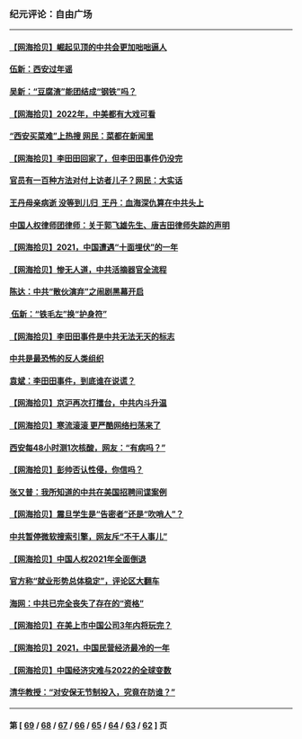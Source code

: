 ### 纪元评论：自由广场
---
#### [【网海拾贝】崛起见顶的中共会更加咄咄逼人](../../pages/nsc993/n13472584.md) 
#### [伍新：西安过年谣](../../pages/nsc993/n13470369.md) 
#### [吴新：“豆腐渣”能团结成“钢铁”吗？](../../pages/nsc993/n13470344.md) 
#### [【网海拾贝】2022年，中美都有大戏可看](../../pages/nsc993/n13468924.md) 
#### [“西安买菜难”上热搜 网民：菜都在新闻里](../../pages/nsc993/n13468637.md) 
#### [【网海拾贝】李田田回家了，但李田田事件仍没完](../../pages/nsc993/n13465887.md) 
#### [官员有一百种方法对付上访者儿子？网民：大实话](../../pages/nsc993/n13465561.md) 
#### [王丹母亲病逝  没等到儿归  王丹：血海深仇算在中共头上](../../pages/nsc993/n13463057.md) 
#### [中国人权律师团律师：关于郭飞雄先生、唐吉田律师失踪的声明](../../pages/nsc993/n13460929.md) 
#### [【网海拾贝】2021，中国遭遇“十面埋伏”的一年](../../pages/nsc993/n13462157.md) 
#### [【网海拾贝】惨无人道，中共活摘器官全流程](../../pages/nsc993/n13460362.md) 
#### [陈达：中共“散伙演弃”之闹剧黑幕开启](../../pages/nsc993/n13460411.md) 
#### [ 伍新：“铁毛左”换“护身符”](../../pages/nsc993/n13460399.md) 
#### [【网海拾贝】李田田事件是中共无法无天的标志](../../pages/nsc993/n13459302.md) 
#### [中共是最恐怖的反人类组织](../../pages/nsc993/n13458673.md) 
#### [袁斌：李田田事件，到底谁在说谎？](../../pages/nsc993/n13459294.md) 
#### [【网海拾贝】京沪再次打擂台，中共内斗升温](../../pages/nsc993/n13457732.md) 
#### [【网海拾贝】寒流滚滚 更严酷网络扫荡来了](../../pages/nsc993/n13455879.md) 
#### [西安每48小时测1次核酸，网友：“有病吗？”](../../pages/nsc993/n13450529.md) 
#### [【网海拾贝】彭帅否认性侵，你信吗？](../../pages/nsc993/n13450482.md) 
#### [张又普：我所知道的中共在美国招聘间谍案例](../../pages/nsc993/n13449142.md) 
#### [【网海拾贝】震旦学生是“告密者”还是“吹哨人”？](../../pages/nsc993/n13448316.md) 
#### [中共暂停微软搜索引擎，网友斥“不干人事儿”](../../pages/nsc993/n13446416.md) 
#### [【网海拾贝】中国人权2021年全面倒退](../../pages/nsc993/n13446392.md) 
#### [官方称“就业形势总体稳定”，评论区大翻车](../../pages/nsc993/n13446333.md) 
#### [海网：中共已完全丧失了存在的“资格”](../../pages/nsc993/n13445762.md) 
#### [【网海拾贝】在美上市中国公司3年内将玩完？](../../pages/nsc993/n13445178.md) 
#### [【网海拾贝】2021，中国民营经济最冷的一年](../../pages/nsc993/n13443352.md) 
#### [【网海拾贝】中国经济灾难与2022的全球变数](../../pages/nsc993/n13440982.md) 
#### [清华教授：“对安保无节制投入，究竟在防谁？”](../../pages/nsc993/n13440939.md) 

---
#### 第 [ [69](./69.md) / [68](./68.md) / [67](./67.md) / [66](./66.md) / [65](./65.md) / [64](./64.md) / [63](./63.md) / [62](./62.md) ] 页
